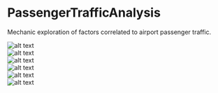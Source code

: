 # PassengerTrafficAnalysis
Mechanic exploration of factors correlated to airport passenger traffic.

![alt text](https://github.com/AdamPeetz/PassengerTrafficAnalysis/blob/main/Top5Barchart.jpg) <br>
![alt text](https://github.com/AdamPeetz/PassengerTrafficAnalysis/blob/main/ConnectivityPassengerScatter.jpg) <br>
![alt text](https://github.com/AdamPeetz/PassengerTrafficAnalysis/blob/main/EquirectangularOverlay.jpg) <br>
![alt text](https://github.com/AdamPeetz/PassengerTrafficAnalysis/blob/main/GDPPassengerScatter.jpg) <br>
![alt text](https://github.com/AdamPeetz/PassengerTrafficAnalysis/blob/main/ConnectivityNetworkGraph.jpg) <br>
![alt text](https://github.com/AdamPeetz/PassengerTrafficAnalysis/blob/main/CompetitionVisual.jpg) <br>
